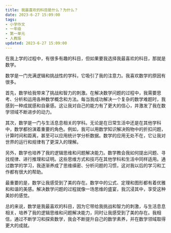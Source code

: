 ```yaml
---
title: 我最喜欢的科目是什么？为什么？
date: 2023-6-27 15:09:00
tags:
- 小学作文
- 一年级
- 第一单元
- 人教版
updated: 2023-6-27 15:09:00
---
```

在我上学的过程中，有很多有趣的科目，但如果要我选择我最喜欢的科目，那就是数学。

数学是一门充满逻辑和挑战性的学科，它吸引了我的注意力。我喜欢数学的原因有很多。

首先，数学给我带来了挑战和智力的刺激。在解决数学问题的过程中，我需要思考、分析和运用各种数学概念和方法。每当我成功解决一个复杂的数学难题时，我感到一种成就感和自豪感。这让我对自己的能力有了更大的信心，并激发了我在数学领域不断进步的动力。

其次，数学是一门与生活息息相关的学科。无论是在日常生活中还是在其他学科中，数学都扮演着重要的角色。例如，我可以用数学知识解决购物中的折扣问题，计算时间和距离，甚至可以应用统计学分析数据。数学的应用无处不在，它让我对世界的运行和规律有了更深入的理解。

另外，数学也培养了我的逻辑思维和问题解决能力。数学教会我如何提出问题、寻找规律、进行推理和证明。这些思维方式和技巧在其他学科和生活中同样适用。通过数学的学习，我逐渐养成了思维缜密、分析问题的习惯，这对我以后的学习和工作都有很大的帮助。

最重要的是，数学让我感受到了美的存在。数学中的公式、定理和图形都有着优雅和和谐的美感。解决数学问题的过程就像一场思维的盛宴，我沉浸其中，享受这种美妙的感觉。

总的来说，数学是我最喜欢的科目，因为它带给我挑战和智力的刺激，与生活息息相关，培养了我的逻辑思维和问题解决能力，同时让我感受到了美的存在。我相信，通过不断学习和探索数学，我会不断提升自己的数学素养，并在数学领域取得更大的成就。
